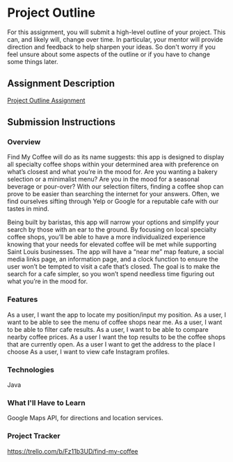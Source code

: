 # Project Outline
For this assignment, you will submit a high-level outline of your project. This can, and likely will, change over time. In particular, your mentor will provide direction and feedback to help sharpen your ideas. So don't worry if you feel unsure about some aspects of the outline or if you have to change some things later.

## Assignment Description
[Project Outline Assignment](https://education.launchcode.org/liftoff/modules/assignments/project-outline)

## Submission Instructions

### Overview
Find My Coffee will do as its name suggests: this app is designed to display all specialty coffee shops within your determined area with preference on what’s closest and what you’re in the mood for. Are you wanting a bakery selection or a minimalist menu? Are you in the mood for a seasonal beverage or pour-over? With our selection filters, finding a coffee shop can prove to be easier than searching the internet for your answers. Often, we find ourselves sifting through Yelp or Google for a reputable cafe with our tastes in mind.

Being built by baristas, this app will narrow your options and simplify your search by those with an ear to the ground. By focusing on local specialty coffee shops, you’ll be able to have a more individualized experience knowing that your needs for elevated coffee will be met while supporting Saint Louis businesses. The app will have a “near me” map feature, a social media links page, an information page, and a clock function to ensure the user won’t be tempted to visit a cafe that’s closed. The goal is to make the search for a cafe simpler, so you won’t spend needless time figuring out what you’re in the mood for.
### Features
As a user, I want the app to locate my position/input my position. 
As a user, I want to be able to see the menu of coffee shops near me. 
As a user, I want to be able to filter cafe results. 
As a user, I want to be able to compare nearby coffee prices. 
As a user I want the top results to be the coffee shops that are currently open. 
As a user I want to get the address to the place I choose 
As a user, I want to view cafe Instagram profiles.
### Technologies
Java
### What I'll Have to Learn
Google Maps API, for directions and location services.
### Project Tracker
https://trello.com/b/Fz11b3UD/find-my-coffee
